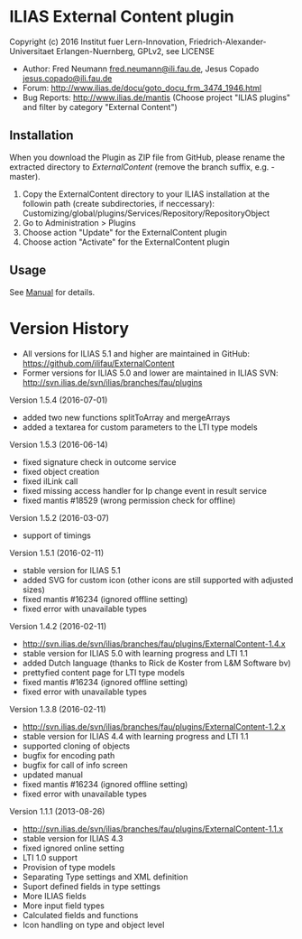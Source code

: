 ILIAS External Content plugin
=============================

Copyright (c) 2016 Institut fuer Lern-Innovation, Friedrich-Alexander-Universitaet Erlangen-Nuernberg, GPLv2, see LICENSE

- Author:   Fred Neumann <fred.neumann@ili.fau.de>, Jesus Copado <jesus.copado@ili.fau.de>
- Forum: http://www.ilias.de/docu/goto_docu_frm_3474_1946.html
- Bug Reports: http://www.ilias.de/mantis (Choose project "ILIAS plugins" and filter by category "External Content")


Installation
------------

When you download the Plugin as ZIP file from GitHub, please rename the extracted directory to *ExternalContent*
(remove the branch suffix, e.g. -master).

1. Copy the ExternalContent directory to your ILIAS installation at the followin path
(create subdirectories, if neccessary): Customizing/global/plugins/Services/Repository/RepositoryObject
2. Go to Administration > Plugins
3. Choose action  "Update" for the ExternalContent plugin
4. Choose action  "Activate" for the ExternalContent plugin

Usage
-----

See [Manual](docs/Manual.pdf) for details.

Version History
===============

* All versions for ILIAS 5.1 and higher are maintained in GitHub: https://github.com/ilifau/ExternalContent
* Former versions for ILIAS 5.0 and lower are maintained in ILIAS SVN: http://svn.ilias.de/svn/ilias/branches/fau/plugins

Version 1.5.4 (2016-07-01)
* added two new functions splitToArray and mergeArrays
* added a textarea for custom parameters to the LTI type models

Version 1.5.3 (2016-06-14)
* fixed signature check in outcome service
* fixed object creation
* fixed ilLink call
* fixed missing access handler for lp change event in result service
* fixed mantis #18529 (wrong permission check for offline)

Version 1.5.2 (2016-03-07)
* support of timings

Version 1.5.1 (2016-02-11)
* stable version for ILIAS 5.1
* added SVG for custom icon (other icons are still supported with adjusted sizes)
* fixed mantis #16234 (ignored offline setting)
* fixed error with unavailable types

Version 1.4.2 (2016-02-11)
* http://svn.ilias.de/svn/ilias/branches/fau/plugins/ExternalContent-1.4.x
* stable version for ILIAS 5.0 with learning progress and LTI 1.1
* added Dutch language (thanks to Rick de Koster from L&M Software bv)
* prettyfied content page for LTI type models
* fixed mantis #16234 (ignored offline setting)
* fixed error with unavailable types

Version 1.3.8 (2016-02-11)
* http://svn.ilias.de/svn/ilias/branches/fau/plugins/ExternalContent-1.2.x
* stable version for ILIAS 4.4 with learning progress and LTI 1.1
* supported cloning of objects
* bugfix for encoding path
* bugfix for call of info screen
* updated manual
* fixed mantis #16234 (ignored offline setting)
* fixed error with unavailable types

Version 1.1.1 (2013-08-26)
* http://svn.ilias.de/svn/ilias/branches/fau/plugins/ExternalContent-1.1.x
* stable version for ILIAS 4.3
* fixed ignored online setting
* LTI 1.0 support
* Provision of type models
* Separating Type settings and XML definition
* Suport defined fields in type settings
* More ILIAS fields
* More input field types
* Calculated fields and functions
* Icon handling on type and object level
